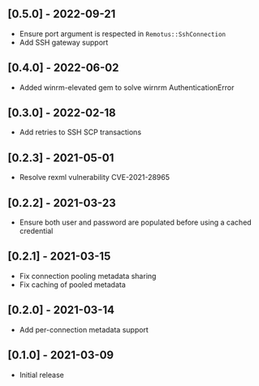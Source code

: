 ## [0.5.0] - 2022-09-21
* Ensure port argument is respected in `Remotus::SshConnection`
* Add SSH gateway support

## [0.4.0] - 2022-06-02
* Added winrm-elevated gem to solve wirnrm AuthenticationError

## [0.3.0] - 2022-02-18
* Add retries to SSH SCP transactions

## [0.2.3] - 2021-05-01
* Resolve rexml vulnerability CVE-2021-28965

## [0.2.2] - 2021-03-23
* Ensure both user and password are populated before using a cached credential

## [0.2.1] - 2021-03-15
* Fix connection pooling metadata sharing
* Fix caching of pooled metadata

## [0.2.0] - 2021-03-14
* Add per-connection metadata support

## [0.1.0] - 2021-03-09
* Initial release
